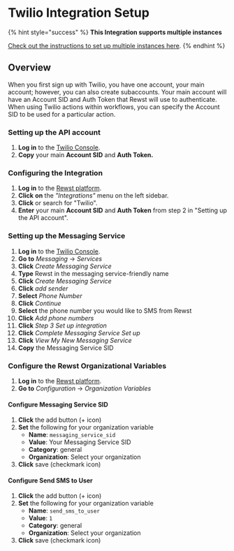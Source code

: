 # Twilio Integration Setup

{% hint style="success" %}
**This Integration supports multiple instances**

[Check out the instructions to set up multiple instances here](../../general/multi-instance-integration/multi-instance-integration-setup.md).
{% endhint %}

## Overview

When you first sign up with Twilio, you have one account, your main account; however, you can also create subaccounts. Your main account will have an Account SID and Auth Token that Rewst will use to authenticate. When using Twilio actions within workflows, you can specify the Account SID to be used for a particular action.

### Setting up the API account

1. **Log in** to the [Twilio Console](https://console.twilio.com/).
2. **Copy** your main **Account SID** and **Auth Token.**

### Configuring the Integration

1. **Log in** to the [Rewst platform](https://app.rewst.io/).
2. **Click** **on** the _"Integrations"_ menu on the left sidebar.
3. **Click** or search for "Twilio".
4. **Enter** your main **Account SID** and **Auth Token** from step 2 in "Setting up the API account".

### Setting up the Messaging Service

1. **Log in** to the [Twilio Console](https://console.twilio.com/).
2. **Go to** _Messaging_ -> _Services_
3. **Click** _Create Messaging Service_
4. **Type** Rewst in the messaging service-friendly name
5. **Click** _Create Messaging Service_&#x20;
6. **Click** _add sender_
7. **Select** _Phone Number_
8. **Click** _Continue_
9. **Select** the phone number you would like to SMS from Rewst
10. **Click** _Add phone numbers_
11. **Click** _Step 3 Set up integration_
12. **Click** _Complete Messaging Service Set up_
13. **Click** _View My New Messaging Service_
14. **Copy** the Messaging Service SID

### Configure the Rewst Organizational Variables

1. **Log in** to the [Rewst platform](https://app.rewst.io/).
2. **Go to** _Configuration_ -> _Organization Variables_

#### Configure Messaging Service SID

1. **Click** the add button (+ icon)&#x20;
2. **Set** the following for your organization variable
   * **Name**: `messaging_service_sid`&#x20;
   * **Value**: Your Messaging Service SID
   * **Category**: general
   * **Organization**: Select your organization
3. **Click** save (checkmark icon)

#### **Configure Send SMS to User**

1. **Click** the add button (+ icon)&#x20;
2. **Set** the following for your organization variable
   * **Name**: `send_sms_to_user`&#x20;
   * **Value**: `1`
   * **Category**: general
   * **Organization**: Select your organization
3. **Click** save (checkmark icon)

<figure><img src="../../../../.gitbook/assets/Screenshot 2024-03-12 at 1.17.09 PM.png" alt=""><figcaption></figcaption></figure>
